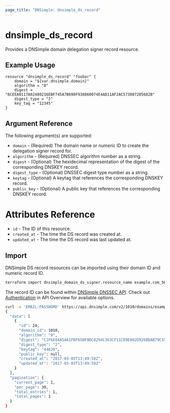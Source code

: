 ```yaml
---
page_title: "DNSimple: dnsimple_ds_record"
---
```


# dnsimple\_ds\_record

Provides a DNSimple domain delegation signer record resource.

## Example Usage

```hcl
resource "dnsimple_ds_record" "foobar" {
	domain = "${var.dnsimple.domain}"
	algorithm = "8"
	digest = "6CEEA0117A02480216EBF745A7B690F938860074E4AD11AF2AC573007205682B"
	digest_type = "2"
	key_tag = "12345"
}
```

## Argument Reference

The following argument(s) are supported:

* `domain` - (Required) The domain name or numeric ID to create the delegation signer record for.
* `algorithm` - (Required) DNSSEC algorithm number as a string.
* `digest` - (Optional) The hexidecimal representation of the digest of the corresponding DNSKEY record.
* `digest_type` - (Optional) DNSSEC digest type number as a string.
* `keytag` - (Optional) A keytag that references the corresponding DNSKEY record.
* `public_key` - (Optional) A public key that references the corresponding DNSKEY record.

# Attributes Reference

- `id` - The ID of this resource.
- `created_at` - The time the DS record was created at.
- `updated_at` - The time the DS record was last updated at.

## Import

DNSimple DS record resources can be imported using their domain ID and numeric record ID.

```bash
terraform import dnsimple_domain_ds_signer.resource_name example.com_5678
```

The record ID can be found within [DNSimple DNSSEC API](https://developer.dnsimple.com/v2/domains/dnssec/#listDomainDelegationSignerRecords). Check out [Authentication](https://developer.dnsimple.com/v2/#authentication) in API Overview for available options.

```bash
curl -u 'EMAIL:PASSWORD' https://api.dnsimple.com/v2/1010/domains/example.com/ds_records | jq
{
  "data": [
    {
      "id": 24,
      "domain_id": 1010,
      "algorithm": "8",
      "digest": "C1F6E04A5A61FBF65BF9DC8294C363CF11C89E802D926BDAB79C55D27BEFA94F",
      "digest_type": "2",
      "keytag": "44620",
      "public_key": null,
      "created_at": "2017-03-03T13:49:58Z",
      "updated_at": "2017-03-03T13:49:58Z"
    }
  ],
  "pagination": {
    "current_page": 1,
    "per_page": 30,
    "total_entries": 1,
    "total_pages": 1
  }
}
```
